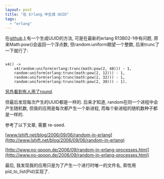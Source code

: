 ```yaml
---
layout: post
title: "在 Erlang 中生成 UUID"
tags:
  - "erlang"
---
```



在[github](http://github.com/travis/erlang-uuid)上有一个生成UUID的方法, 可是在最新的erlang R13B02-1中有问题, 原来Math:pow()会返回一个浮点数, 但random:uniform期望一个整数, 后来trunc了一下就行了:

<code>
v4() ->
    v4(random:uniform(erlang:trunc(math:pow(2, 48))) - 1,
    random:uniform(erlang:trunc(math:pow(2, 12))) - 1,
    random:uniform(erlang:trunc(math:pow(2, 32))) - 1, 
    random:uniform(erlang:trunc(math:pow(2, 30))) - 1).
</code>

[另外看到有人用了round](http://crackcell.javaeye.com/blog/493028).

但最后发现每次产生的UUID都是一样的. 后来才知道, random在同一个进程中会产生随机数, 但我的应用是每次都产生一个新进程, 而每个新进程的随机数种子都是一样的.

参考了以下文章, 需要 re-seed.

[www.lshift.net/blog/2006/09/06/random-in-erlang](http://www.lshift.net/blog/2006/09/06/random-in-erlang)

[http://www.no-spoon.de/2006/09/random-in-erlang-processes.html](http://www.no-spoon.de/2006/09/random-in-erlang-processes.html)

最后, 我发现我的应用只是为了产生一个进行时唯一的文件名, 索性用pid_to_list(Pid)实现了.
